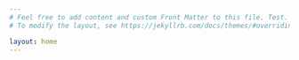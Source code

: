 ```yaml
---
# Feel free to add content and custom Front Matter to this file. Test.
# To modify the layout, see https://jekyllrb.com/docs/themes/#overriding-theme-defaults

layout: home
---
```

